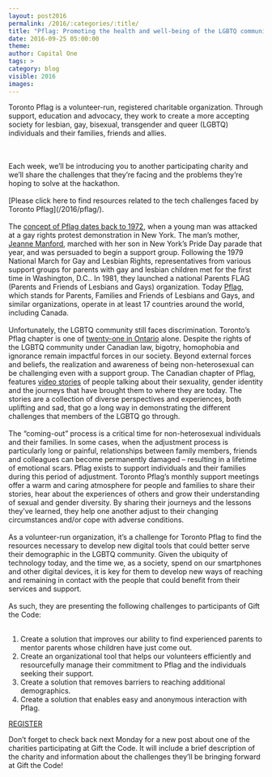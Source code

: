 ```yaml
---
layout: post2016
permalink: /2016/:categories/:title/
title: "Pflag: Promoting the health and well-being of the LGBTQ community"
date: 2016-09-25 05:00:00
theme:
author: Capital One
tags: >
category: blog
visible: 2016
images:
---
```

Toronto Pflag is a volunteer-run, registered charitable organization. Through support, education and advocacy, they work to create a more accepting society for lesbian, gay, bisexual, transgender and queer (LGBTQ) individuals and their families, friends and allies.
<!--more-->
<br />
<br />
Each week, we’ll be introducing you to another participating charity and we’ll share the challenges that they’re facing and the problems they’re hoping to solve at the hackathon. 
<br />
<br />
[Please click here to find resources related to the tech challenges faced by Toronto Pflag](/2016/pflag/).
<br />
<br />
The <a href="http://www.torontopflag.org/about/mission-and-history" target="_blank">concept of Pflag dates back to 1972</a>, when a young man was attacked at a gay rights protest demonstration in New York. 
The man’s mother, <a href="https://en.wikipedia.org/wiki/Jeanne_Manford" target="_blank">Jeanne Manford</a>, marched with her son in New York’s Pride Day parade that year, and was persuaded to begin a support group. 
Following the 1979 National March for Gay and Lesbian Rights, representatives from various support groups for parents with gay and lesbian children met for the first time in Washington, D.C.. 
In 1981, they launched a national Parents FLAG (Parents and Friends of Lesbians and Gays) organization. Today <a href="https://www.pflag.org/" target="_blank">Pflag</a>, which stands for Parents, 
Families and Friends of Lesbians and Gays, and similar organizations, operate in at least 17 countries around the world, including Canada.
<br />
<br />
Unfortunately, the LGBTQ community still faces discrimination. Toronto’s Pflag chapter is one of <a href="http://pflagcanada.ca/pflag-chapters/" target="_blank">twenty-one in Ontario</a> alone. Despite the 
rights of the LGBTQ community under Canadian law, bigotry, homophobia and ignorance remain impactful forces in our society. Beyond external forces and beliefs, the realization and awareness of being 
non-heterosexual can be challenging even with a support group. The Canadian chapter of Pflag, features <a href="http://pflagcanada.ca/our-stories/">video stories</a> of people talking about their sexuality, 
gender identity and the journeys that have brought them to where they are today. The stories are a collection of diverse perspectives and experiences, both uplifting and sad, that go a long way in demonstrating 
the different challenges that members of the LGBTQ go through.
<br />
<br />
The “coming-out” process is a critical time for non-heterosexual individuals and their families. In some cases, when the adjustment process is particularly long or painful, relationships between family members, 
friends and colleagues can become permanently damaged – resulting in a lifetime of emotional scars. Pflag exists to support individuals and their families during this period of adjustment. Toronto Pflag’s monthly 
support meetings offer a warm and caring atmosphere for people and families to share their stories, hear about the experiences of others and grow their understanding of sexual and gender diversity. By sharing their 
journeys and the lessons they’ve learned, they help one another adjust to their changing circumstances and/or cope with adverse conditions. 
<br />
<br />
As a volunteer-run organization, it’s a challenge for Toronto Pflag to find the resources necessary to develop new digital tools that could better serve their demographic in the LGBTQ community. Given the ubiquity 
of technology today, and the time we, as a society, spend on our smartphones and other digital devices, it is key for them to develop new ways of reaching and remaining in contact with the people that could benefit 
from their services and support. 
<br />
<br />
As such, they are presenting the following challenges to participants of Gift the Code: 
<br />
<br />
<ol>
<li>Create a solution that improves our ability to find experienced parents to mentor parents whose children have just come out.</li>
<li>Create an organizational tool that helps our volunteers efficiently and resourcefully manage their commitment to Pflag and the individuals seeking their support. </li>
<li>Create a solution that removes barriers to reaching additional demographics.</li>
<li>Create a solution that enables easy and anonymous interaction with Pflag.</li>
</ol>
<div class="center link"><a href="https://www.hackworks.com/giftthecode" class="register-now">REGISTER</a></div>

Don’t forget to check back next Monday for a new post about one of the charities participating at Gift the Code. It will include a brief description of the charity and information about the challenges they’ll be bringing forward at Gift the Code! 
